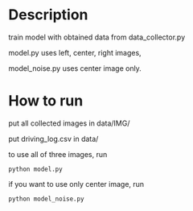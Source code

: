 # Description
train model with obtained data from data_collector.py

model.py uses left, center, right images,

model_noise.py uses center image only.

# How to run
put all collected images in data/IMG/

put driving_log.csv in data/

to use all of three images, run
```
python model.py
```
if you want to use only center image, run 
```
python model_noise.py
```
